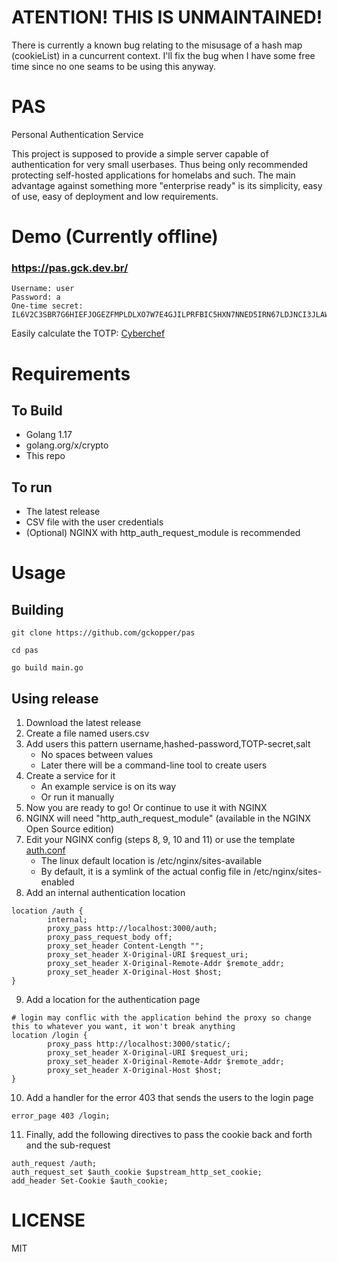 # ATENTION! THIS IS UNMAINTAINED!
There is currently a known bug relating to the misusage of a hash map (cookieList) in a cuncurrent context. I'll fix the bug when I have some free time since no one seams to be using this anyway.

# PAS
Personal Authentication Service

This project is supposed to provide a simple server capable of authentication for very small userbases. Thus being only recommended protecting self-hosted applications for homelabs and such. The main advantage against something more "enterprise ready" is its simplicity, easy of use, easy of deployment and low requirements.


# Demo (Currently offline)
### https://pas.gck.dev.br/
```
Username: user
Password: a
One-time secret: IL6V2C3SBR7G6HIEFJOGEZFMPLDLXO7W7E4GJILPRFBIC5HXN7NNED5IRN67LDJNCI3JLAW4RCJKR5CKSMMGT7GL4O3D3GSMSXWCLZY=
```
Easily calculate the TOTP:
[Cyberchef](https://gchq.github.io/CyberChef/#recipe=From_Base32('A-Z2-7%3D',true)Generate_TOTP('',32,6,0,30)&input=SUw2VjJDM1NCUjdHNkhJRUZKT0dFWkZNUExETFhPN1c3RTRHSklMUFJGQklDNUhYTjdOTkVENUlSTjY3TERKTkNJM0pMQVc0UkNKS1I1Q0tTTU1HVDdHTDRPM0QzR1NNU1hXQ0xaWT0)
# Requirements
## To Build
- Golang 1.17
- golang.org/x/crypto
- This repo
## To run
- The latest release
- CSV file with the user credentials
- (Optional) NGINX with http_auth_request_module is recommended

# Usage
## Building
`git clone https://github.com/gckopper/pas` 

`cd pas`

`go build main.go`
## Using release
1. Download the latest release
2. Create a file named users.csv
3. Add users this pattern username,hashed-password,TOTP-secret,salt
   * No spaces between values
   * Later there will be a command-line tool to create users
4. Create a service for it
   * An example service is on its way
   * Or run it manually
5. Now you are ready to go! Or continue to use it with NGINX
6. NGINX will need "http_auth_request_module" (available in the NGINX Open Source edition)
7. Edit your NGINX config (steps 8, 9, 10 and 11) or use the template [auth.conf](https://github.com/gckopper/pas/blob/main/auth.conf)
   * The linux default location is /etc/nginx/sites-available
   * By default, it is a symlink of the actual config file in /etc/nginx/sites-enabled
8. Add an internal authentication location 
``` 
location /auth {
        internal;
        proxy_pass http://localhost:3000/auth;
        proxy_pass_request_body off;
        proxy_set_header Content-Length "";
        proxy_set_header X-Original-URI $request_uri;
        proxy_set_header X-Original-Remote-Addr $remote_addr;
        proxy_set_header X-Original-Host $host;
}
```
9. Add a location for the authentication page
```
# login may conflic with the application behind the proxy so change this to whatever you want, it won't break anything
location /login {
        proxy_pass http://localhost:3000/static/;
        proxy_set_header X-Original-URI $request_uri;
        proxy_set_header X-Original-Remote-Addr $remote_addr;
        proxy_set_header X-Original-Host $host;
}
```
10. Add a handler for the error 403 that sends the users to the login page
```
error_page 403 /login;
```
11. Finally, add the following directives to pass the cookie back and forth and the sub-request
```
auth_request /auth;
auth_request_set $auth_cookie $upstream_http_set_cookie;
add_header Set-Cookie $auth_cookie;
```

# LICENSE
MIT
